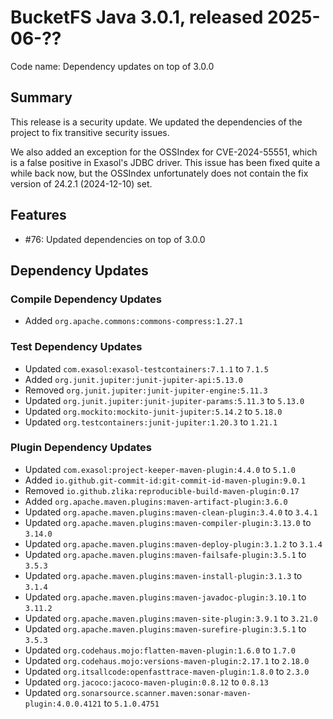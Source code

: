 # BucketFS Java 3.0.1, released 2025-06-??

Code name: Dependency updates on top of 3.0.0

## Summary

This release is a security update. We updated the dependencies of the project to fix transitive security issues.

We also added an exception for the OSSIndex for CVE-2024-55551, which is a false positive in Exasol's JDBC driver.
This issue has been fixed quite a while back now, but the OSSIndex unfortunately does not contain the fix version of 24.2.1 (2024-12-10) set.

## Features

* #76: Updated dependencies on top of 3.0.0

## Dependency Updates

### Compile Dependency Updates

* Added `org.apache.commons:commons-compress:1.27.1`

### Test Dependency Updates

* Updated `com.exasol:exasol-testcontainers:7.1.1` to `7.1.5`
* Added `org.junit.jupiter:junit-jupiter-api:5.13.0`
* Removed `org.junit.jupiter:junit-jupiter-engine:5.11.3`
* Updated `org.junit.jupiter:junit-jupiter-params:5.11.3` to `5.13.0`
* Updated `org.mockito:mockito-junit-jupiter:5.14.2` to `5.18.0`
* Updated `org.testcontainers:junit-jupiter:1.20.3` to `1.21.1`

### Plugin Dependency Updates

* Updated `com.exasol:project-keeper-maven-plugin:4.4.0` to `5.1.0`
* Added `io.github.git-commit-id:git-commit-id-maven-plugin:9.0.1`
* Removed `io.github.zlika:reproducible-build-maven-plugin:0.17`
* Added `org.apache.maven.plugins:maven-artifact-plugin:3.6.0`
* Updated `org.apache.maven.plugins:maven-clean-plugin:3.4.0` to `3.4.1`
* Updated `org.apache.maven.plugins:maven-compiler-plugin:3.13.0` to `3.14.0`
* Updated `org.apache.maven.plugins:maven-deploy-plugin:3.1.2` to `3.1.4`
* Updated `org.apache.maven.plugins:maven-failsafe-plugin:3.5.1` to `3.5.3`
* Updated `org.apache.maven.plugins:maven-install-plugin:3.1.3` to `3.1.4`
* Updated `org.apache.maven.plugins:maven-javadoc-plugin:3.10.1` to `3.11.2`
* Updated `org.apache.maven.plugins:maven-site-plugin:3.9.1` to `3.21.0`
* Updated `org.apache.maven.plugins:maven-surefire-plugin:3.5.1` to `3.5.3`
* Updated `org.codehaus.mojo:flatten-maven-plugin:1.6.0` to `1.7.0`
* Updated `org.codehaus.mojo:versions-maven-plugin:2.17.1` to `2.18.0`
* Updated `org.itsallcode:openfasttrace-maven-plugin:1.8.0` to `2.3.0`
* Updated `org.jacoco:jacoco-maven-plugin:0.8.12` to `0.8.13`
* Updated `org.sonarsource.scanner.maven:sonar-maven-plugin:4.0.0.4121` to `5.1.0.4751`

